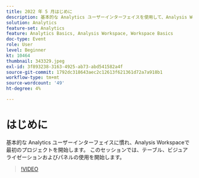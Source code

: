 ```yaml
---
title: 2022 年 5 月はじめに
description: 基本的な Analytics ユーザーインターフェイスを使用して、Analysis Workspaceで最初のプロジェクトを開始し、テーブル、ビジュアライゼーションおよびパネルを使用します。
solution: Analytics
feature-set: Analytics
feature: Analytics Basics, Analysis Workspace, Workspace Basics
doc-type: Event
role: User
level: Beginner
kt: 10464
thumbnail: 343329.jpeg
exl-id: 3f893238-3163-4925-ab73-abd541582a4f
source-git-commit: 1792dc318643aec2c12613f621361d72a7a918b1
workflow-type: tm+mt
source-wordcount: '49'
ht-degree: 4%

---
```


# はじめに

基本的な Analytics ユーザーインターフェイスに慣れ、Analysis Workspaceで最初のプロジェクトを開始します。 このセッションでは、テーブル、ビジュアライゼーションおよびパネルの使用を開始します。

>[!VIDEO](https://video.tv.adobe.com/v/343329/?quality=12&learn=on)
